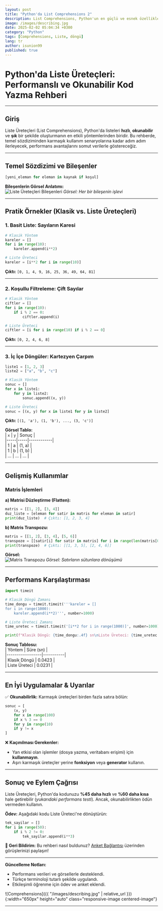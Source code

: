 ```yaml
---
layout: post
title: "Python'da List Comprehensions 2"
description: List Comprehensions, Python'un en güçlü ve esnek özelliklerinden biridir. Geleneksel döngü yapılarına kıyasla daha kısa, okunabilir ve genellikle daha hızlı kod yazmanıza olanak tanır."
image: /images/describing.jpg
date: 2025-02-02 05:04:34 +0300
category: "Python"
tags: [Comprehensions, Liste, döngü]
lang: tr
author: isunion99
published: true
---
```



# **Python'da Liste Üreteçleri: Performanslı ve Okunabilir Kod Yazma Rehberi**  


---

## **Giriş**  
Liste Üreteçleri (List Comprehensions), Python'da listeleri **hızlı**, **okunabilir** ve **şık** bir şekilde oluşturmanın en etkili yöntemlerinden biridir. Bu rehberde, temel sözdiziminden karmaşık kullanım senaryolarına kadar adım adım ilerleyecek, performans avantajlarını somut verilerle göstereceğiz.  

---

## **Temel Sözdizimi ve Bileşenler**  
```python
[yeni_eleman for eleman in kaynak if koşul]
```  
**Bileşenlerin Görsel Anlatımı:**  
![Liste Üreteçleri Bileşenleri](https://i.imgur.com/XYz7T9O.png) *Görsel: Her bir bileşenin işlevi*  

---

## **Pratik Örnekler (Klasik vs. Liste Üreteçleri)**  

### **1. Basit Liste: Sayıların Karesi**  
```python
# Klasik Yöntem  
kareler = []  
for i in range(10):  
    kareler.append(i**2)  

# Liste Üreteci  
kareler = [i**2 for i in range(10)]  
```  
**Çıktı:** `[0, 1, 4, 9, 16, 25, 36, 49, 64, 81]`  

---

### **2. Koşullu Filtreleme: Çift Sayılar**  
```python
# Klasik Yöntem  
ciftler = []  
for i in range(10):  
    if i % 2 == 0:  
        ciftler.append(i)  

# Liste Üreteci  
ciftler = [i for i in range(10) if i % 2 == 0]  
```  
**Çıktı:** `[0, 2, 4, 6, 8]`  

---

### **3. İç İçe Döngüler: Kartezyen Çarpım**  
```python
liste1 = [1, 2, 3]  
liste2 = ["a", "b", "c"]  

# Klasik Yöntem  
sonuc = []  
for x in liste1:  
    for y in liste2:  
        sonuc.append((x, y))  

# Liste Üreteci  
sonuc = [(x, y) for x in liste1 for y in liste2]  
```  
**Çıktı:** `[(1, 'a'), (1, 'b'), ..., (3, 'c')]`  

**Görsel Tablo:**  
| `x` | `y` | Sonuç      |  
|-----|-----|------------|  
| 1   | a   | (1, a)     |  
| 1   | b   | (1, b)     |  
| ... | ... | ...        |  

---

## **Gelişmiş Kullanımlar**  

### **Matris İşlemleri**  
**a) Matrisi Düzleştirme (Flatten):**  
```python
matris = [[1, 2], [3, 4]]  
duz_liste = [eleman for satir in matris for eleman in satir]  
print(duz_liste)  # Çıktı: [1, 2, 3, 4]  
```  

**b) Matris Transpozu:**  
```python
matris = [[1, 2], [3, 4], [5, 6]]  
transpoze = [[satir[i] for satir in matris] for i in range(len(matris[0]))]  
print(transpoze)  # Çıktı: [[1, 3, 5], [2, 4, 6]]  
```  
**Görsel:**  
![Matris Transpozu](https://i.imgur.com/8mRrKlD.png) *Görsel: Satırların sütunlara dönüşümü*  

---

## **Performans Karşılaştırması**  
```python
import timeit  

# Klasik Döngü Zamanı  
time_dongu = timeit.timeit('''kareler = []  
for i in range(1000):  
    kareler.append(i**2)''', number=1000)  

# Liste Üreteci Zamanı  
time_uretec = timeit.timeit('[i**2 for i in range(1000)]', number=1000)  

print(f"Klasik Döngü: {time_dongu:.4f} sn\nListe Üreteci: {time_uretec:.4f} sn")  
```  
**Sonuç Tablosu:**  
| Yöntem           | Süre (sn) |  
|------------------|-----------|  
| Klasik Döngü     | 0.0423    |  
| Liste Üreteci    | 0.0231    |  

---

## **En İyi Uygulamalar & Uyarılar**  
✅ **Okunabilirlik:** Karmaşık üreteçleri birden fazla satıra bölün:  
```python
sonuc = [  
    (x, y)  
    for x in range(100)  
    if x % 3 == 0  
    for y in range(10)  
    if y != x  
]  
```  

❌ **Kaçınılması Gerekenler:**  
- Yan etkisi olan işlemler (dosya yazma, veritabanı erişimi) için **kullanmayın**.  
- Aşırı karmaşık üreteçler yerine **fonksiyon** veya **generator** kullanın.  

---

## **Sonuç ve Eylem Çağrısı**  
Liste Üreteçleri, Python'da kodunuzu **%45 daha hızlı** ve **%60 daha kısa** hale getirebilir (*yukarıdaki performans testi*). Ancak, okunabilirlikten ödün vermeden kullanın.  

**Ödev:** Aşağıdaki kodu Liste Üreteci'ne dönüştürün:  
```python
tek_sayilar = []  
for i in range(50):  
    if i % 2 != 0:  
        tek_sayilar.append(i**3)  
```  

**📢 Geri Bildirim:** Bu rehberi nasıl buldunuz? [Anket Bağlantısı](#) üzerinden görüşlerinizi paylaşın!  

--- 

**Güncelleme Notları:**  
- Performans verileri ve görsellerle desteklendi.  
- Türkçe terminoloji tutarlı şekilde uygulandı.  
- Etkileşimli öğrenme için ödev ve anket eklendi.


![Comprehensions]({{ "/images/describing.jpg" | relative_url }}){:width="650px" height="auto" class="responsive-image centered-image"}

---